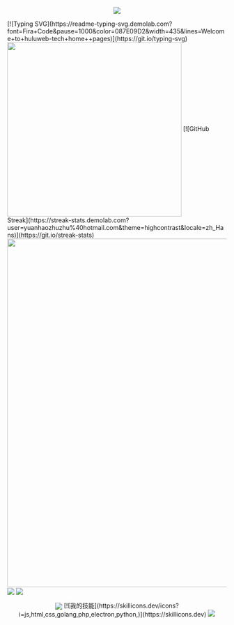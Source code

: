 <p align="center">
<img src="https://capsule-render.vercel.app/api?type=waving&color=timeGradient&height=300&&section=header&text={达州葫芦科技}&fontSize=90&fontAlign=50&fontAlignY=30&desc={up up up}&descAlign=50&descSize=30&descAlignY=60&animation=twinkling" />
</p>
[![Typing SVG](https://readme-typing-svg.demolab.com?font=Fira+Code&pause=1000&color=087E09D2&width=435&lines=Welcome+to+huluweb-tech+home++pages)](https://git.io/typing-svg)
<img align="center" width="400" src="https://github-readme-stats.vercel.app/api?username={yuanhaozhuzhu@hotmail.com}&theme=transparent&include_all_commits=true&show_icons=true&hide_border=true" />
[![GitHub Streak](https://streak-stats.demolab.com?user=yuanhaozhuzhu%40hotmail.com&theme=highcontrast&locale=zh_Hans)](https://git.io/streak-stats)
<img width="800" src="https://github-readme-activity-graph.vercel.app/graph?username={yuanhaozhuzhu@hotmail.com}&theme=github-compact&hide_border=true&area=true" />
<img align="center" src="https://github-readme-stats.vercel.app/api/wakatime?username={yuanhaozhuzhu@hotmail.com}&theme=transparent&hide_border=true&layout=compact&langs_count=22" />

<img align="center" src="https://github-readme-stats.vercel.app/api/top-langs/?username={yuanhaozhuzhu@hotmail.com}&theme=transparent&hide_border=true&layout=donut-vertical&langs_count=6" />
<p align="center">

<img align="center" src="https://skillicons.dev/icons?i={YOUR_TECH_STACK}&theme=light" />
[![我的技能](https://skillicons.dev/icons?i=js,html,css,golang,php,electron,python,)](https://skillicons.dev)
<img src="https://capsule-render.vercel.app/api?type=waving&color=timeGradient&height=300&&section=footer&text={达州葫芦科技}&fontSize=90&fontAlign=50&fontAlignY=70&desc={working}&descAlign=50&descSize=30&descAlignY=40&animation=twinkling" />
</p>
